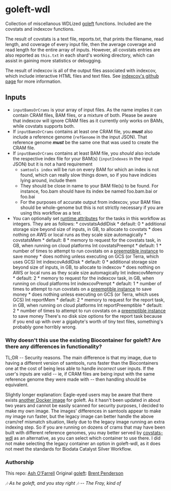 # goleft-wdl
Collection of miscellanous WDLized [goleft](https://github.com/brentp/goleft) functions. Included are the covstats and indexcov functions.

The result of covstats is a text file, reports.txt, that prints the filename, read length, and coverage of every input file, then the average coverage and read length for the entire array of inputs. However, all covstats entries are also reported as `this.txt` in each shard's working directory, which can assist in gaining more statistics or debugging.

The result of indexcov is all of the output files associated with indexcov, which include interactive HTML files and text files. See [indexcov's github page](https://github.com/brentp/goleft/tree/master/indexcov#indexcov) for more information.

## Inputs
* `inputBamsOrCrams` is your array of input files. As the name implies it can contain CRAM files, BAM files, or a mixture of both. Please be aware that indexcov will ignore CRAM files as it currently only works on BAMs, while covstats supports both.
* If `inputBamsOrCrams` contains at least one CRAM file, you ***must*** also include a reference genome (`refGenome` in the input JSON). That reference genome ***must*** be the same one that was used to create the CRAM file.
* If `inputBamsOrCrams` contains at least BAM file, you *should* also include the respective index file for your BAM(s) (`inputIndexes` in the input JSON) but it is not a hard requirement
	* `samtools index` will be run on every BAM for which an index is not found, which can really slow things down, so if you have indicies lying around, include them
	* They should be close in name to your BAM file(s) to be found. For instance, foo.bam should have its index be named foo.bam.bai or foo.bai
	* For the purposes of accurate output from indexcov, your BAM files should be whole-genome but this is not strictly necessary if you are using this workflow as a test.
* You can optionally set [runtime attributes](https://cromwell.readthedocs.io/en/stable/RuntimeAttributes/) for the tasks in this workflow as integers. They are as follows:
		* covstatsAddlDisk
			* default: 0
			* additional storage size beyond size of inputs, in GB, to allocate to covstats
			* does nothing on AWS or local runs as they scale size automagically
		* covstatsMem
			* default: 8
			* memory to request for the covstats task, in GB, when running on cloud platforms
		Int covstatsPreempt
			* default: 1
			* number of times to attempt to run covstats on a [preemptible instance](https://cloud.google.com/compute/docs/instances/preemptible) to save money
			* does nothing unless executing on GCS (or Terra, which uses GCS)
		Int indexcovAddlDisk
			* default: 0
			* additional storage size beyond size of inputs, in GB, to allocate to indexcov
			* does nothing on AWS or local runs as they scale size automagically
		Int indexcovMemory
			* default: 2
			* memory to request for the indexcov task, in GB, when running on cloud platforms
		Int indexcovPrempt
			* default: 1
			* number of times to attempt to run covstats on a [preemptible instance](https://cloud.google.com/compute/docs/instances/preemptible) to save money
			* does nothing unless executing on GCS (or Terra, which uses GCS)
		Int reportMem
			* default: 2
			* memory to request for the report task, in GB, when running on cloud platforms
		Int reportPreemptible
			* default: 2
			* number of times to attempt to run covstats on a [preemptible instance](https://cloud.google.com/compute/docs/instances/preemptible) to save money
There's no disk size options for the report task because if you end up with over a gigabyte's worth of tiny text files, something's probably gone horribly wrong.

### Why doesn't this use the existing Biocontainer for goleft? Are there any differences in functionality?
TL;DR -- Security reasons. The main difference is that my image, due to having a different version of samtools, runs faster than the Biocontainers one at the cost of being less able to handle *incorrect* user inputs. If the user's inputs are valid -- ie, if CRAM files are being input with the same reference genome they were made with -- then handling should be equivalent.

Slightly longer explanation: Eagle-eyed users may be aware that there exists [another Docker image](https://quay.io/repository/biocontainers/goleft?tab=tags) for goleft. As it hasn't been updated in about two years and cannot be easily scanned for security purposes, I decided to make my own image. The images' differences in samtools appear to make my image run faster, but the legacy image can better handle the above cram/ref mismatch situation, likely due to the legacy image running an extra indexing step. So if you are running on dozens of crams that may have been built with different reference genomes, you may better served by [covstats-wdl](https://github.com/aofarrel/covstats-wdl/) as an alternative, as you can select which container to use there. I did not make selecting the legacy container an option in goleft-wdl, as it does not meet the standards for Biodata Catalyst Silver Workflow.

### Authorship
This repo: [Ash O'Farrell](https://github.com/aofarrel)
Original [goleft](https://github.com/brentp/goleft): [Brent Penderson](https://github.com/brentp)

 *🎶 As he goleft, and you stay right 🎶 -- The Fray, kind of*
